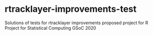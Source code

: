 # rtracklayer-improvements-test
Solutions of tests for rtracklayer improvements proposed project for R Project for Statistical Computing GSoC 2020
